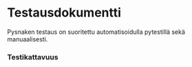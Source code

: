 # Testausdokumentti

Pysnaken testaus on suoritettu automatisoidulla pytestillä sekä manuaalisesti.


### Testikattavuus

